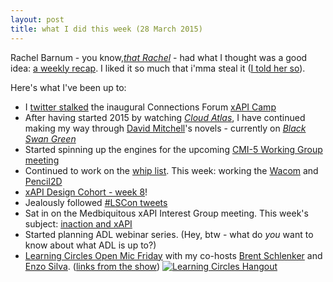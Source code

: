 ```yaml
---
layout: post
title: what I did this week (28 March 2015)
---
```


Rachel Barnum - you know,[*that Rachel*](http://www.ohthatrachel.com/) - had what I thought was a good idea: [a weekly recap](http://www.ohthatrachel.com/2015/03/27/what-ive-been-up-to-this-week/). I liked it so much that i'mma steal it ([I told her so](https://twitter.com/oxala75/status/581470914237333504)).

Here's what I've been up to:

* I [twitter stalked](http://craigwiggins.github.io/2015/03/25/xAPI-Camp/) the inaugural Connections Forum [xAPI Camp](http://connectionsforum.com/xapi-camp-march-2015/)
* After having started 2015 by watching [*Cloud Atlas*](http://en.wikipedia.org/wiki/Cloud_Atlas_(film)), I have continued making my way through [David Mitchell](http://en.wikipedia.org/wiki/David_Mitchell_%28author%29)'s novels - currently on [*Black Swan Green*](http://en.wikipedia.org/wiki/Black_Swan_Green)
* Started spinning up the engines for the upcoming [CMI-5 Working Group meeting](http://www.adlnet.gov/cmi-5-sandstone-pre-release-working-group-april-15-16/)
* Continued to work on the [whip list](http://craigwiggins.github.io/the-whip/). This week: working the [Wacom](http://us.wacom.com/en/welcome/bamboo-connect/) and [Pencil2D](https://github.com/pencil2d/pencil)
* [xAPI Design Cohort - week 8](https://groups.google.com/a/adlnet.gov/forum/#!forum/xapi-design)! 
* Jealously followed [#LSCon tweets](https://twitter.com/LSCon)
* Sat in on the Medbiquitous xAPI Interest Group meeting. This week's subject: [inaction and xAPI](http://groups.medbiq.org/medbiq/display/XIG/Discussion+on+inaction)
* Started planning ADL webinar series. (Hey, btw - what do *you* want to know about what ADL is up to?)
* [Learning Circles Open Mic Friday](https://youtu.be/mz8H2Xyn1R4) with my co-hosts [Brent Schlenker](https://twitter.com/bschlenker) and [Enzo Silva](https://twitter.com/enzofsilva). ([links from the show](https://plus.google.com/u/0/+CraigWiggins/posts/aDTYPTfg8bG))
[![Learning Circles Hangout](http://img.youtube.com/vi/mz8H2Xyn1R4/0.jpg)](http://www.youtube.com/watch?v=mz8H2Xyn1R4)
